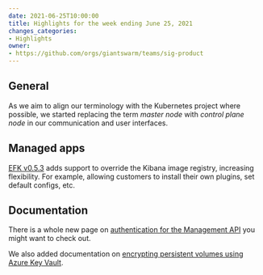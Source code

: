 ```yaml
---
date: 2021-06-25T10:00:00
title: Highlights for the week ending June 25, 2021
changes_categories:
- Highlights
owner:
- https://github.com/orgs/giantswarm/teams/sig-product
---
```


## General

As we aim to align our terminology with the Kubernetes project where possible, we started replacing the term _master node_ with _control plane node_ in our communication and user interfaces.

## Managed apps

[EFK v0.5.3](https://docs.giantswarm.io/changes/managed-apps/efk-stack-app/v0.5.3/) adds support to override the Kibana image registry, increasing flexibility. For example, allowing customers to install their own plugins, set default configs, etc.

## Documentation

There is a whole new page on [authentication for the Management API](https://docs.giantswarm.io/ui-api/management-api/authentication/) you might want to check out.

We also added documentation on [encrypting persistent volumes using Azure Key Vault](https://docs.giantswarm.io/advanced/storage/azure-pvc-encryption/).
